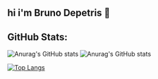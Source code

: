 ## hi i'm Bruno Depetris 👋

## GitHub Stats: 
![Anurag's GitHub stats](https://github-readme-stats.vercel.app/api?username=Bruno-Depetris&show_icons=true&theme=tokyonight)
![Anurag's GitHub stats](https://github-readme-stats.vercel.app/api?username=Bruno-Depetris&show=reviews,discussions_started,discussions_answered,prs_merged,prs_merged_percentage)

[![Top Langs](https://github-readme-stats.vercel.app/api/top-langs/?username=Bruno-Depetris)](https://github.com/Bruno-Depetris/github-readme-stats)

<!--
**Bruno-Depetris/Bruno-Depetris** is a ✨ _special_ ✨ repository because its `README.md` (this file) appears on your GitHub profile.

Here are some ideas to get you started:

- 🔭 I’m currently working on ...
- 🌱 I’m currently learning ...
- 👯 I’m looking to collaborate on ...
- 🤔 I’m looking for help with ...
- 💬 Ask me about ...
- 📫 How to reach me: ...
- 😄 Pronouns: ...
- ⚡ Fun fact: ...
-->
